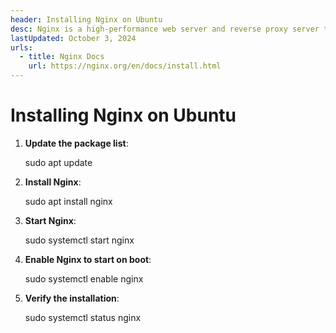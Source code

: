 ```yaml
---
header: Installing Nginx on Ubuntu
desc: Nginx is a high-performance web server and reverse proxy server that efficiently handles HTTP requests, load balancing, and serving static content.
lastUpdated: October 3, 2024
urls:
  - title: Nginx Docs
    url: https://nginx.org/en/docs/install.html
---
```


# Installing Nginx on Ubuntu

1. **Update the package list**:
   
   sudo apt update

2. **Install Nginx**:
   
   sudo apt install nginx

3. **Start Nginx**:
   
   sudo systemctl start nginx

4. **Enable Nginx to start on boot**:
   
   sudo systemctl enable nginx

5. **Verify the installation**:
   
   sudo systemctl status nginx
